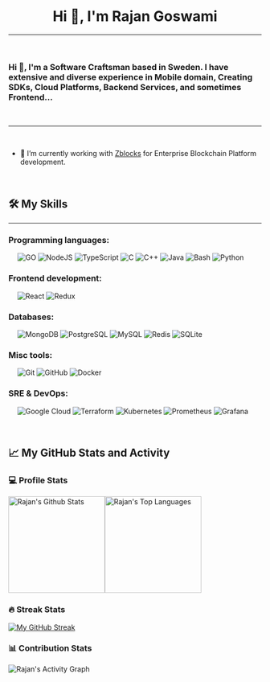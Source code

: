 <h1 align="center">Hi 👋, I'm Rajan Goswami</h1>

<!--
**r-goswami/r-goswami** is a ✨ _special_ ✨ repository because its `README.md` (this file) appears on your GitHub profile.

Here are some ideas to get you started:

- 🔭 I’m currently working on ...
- 🌱 I’m currently learning ...
- 👯 I’m looking to collaborate on ...
- 🤔 I’m looking for help with ...
- 💬 Ask me about ...
- 📫 How to reach me: ...
- 😄 Pronouns: ...
- ⚡ Fun fact: ...
-->

-------------------
&emsp;
<h3 align="left">Hi 👋, I'm a Software Craftsman based in Sweden. I have extensive and diverse experience in Mobile domain, Creating SDKs, Cloud Platforms, Backend Services, and sometimes Frontend...</h3>
&emsp;

-------------------
&emsp;

- 🔭 I’m currently working with [Zblocks](https://zblocks.io/) for Enterprise Blockchain Platform development.

&emsp;

## 🛠️ My Skills
-------------------
### Programming languages:
&emsp;
![GO](https://img.shields.io/badge/-GO-000?&logo=Go)
![NodeJS](https://img.shields.io/badge/Node.js-000?logo=node.js&logoColor=white)
![TypeScript](https://img.shields.io/badge/-TypeScript-000?&logo=TypeScript&logoColor=007ACC)
![C](https://img.shields.io/badge/C-000?logo=c&logoColor=white)
![C++](https://img.shields.io/badge/C%2B%2B-000?logo=c%2B%2B&logoColor=white)
![Java](https://img.shields.io/badge/Java-000?logo=openjdk&logoColor=white)
![Bash](https://img.shields.io/badge/-Bash-000?&logo=GNU-Bash)
![Python](https://img.shields.io/badge/-Python-000?&logo=Python)

### Frontend development:
&emsp;
![React](https://img.shields.io/badge/-React-000?&logo=React)
![Redux](https://img.shields.io/badge/-Redux-000?&logo=Redux)

### Databases:
&emsp;
![MongoDB](https://img.shields.io/badge/-MongoDB-000?&logo=MongoDB)
![PostgreSQL](https://img.shields.io/badge/-PostgreSQL-000?&logo=PostgreSQL)
![MySQL](https://img.shields.io/badge/-MySQL-000?&logo=MySQL)
![Redis](https://img.shields.io/badge/-Redis-000?&logo=Redis)
![SQLite](https://img.shields.io/badge/-SQLite-000?&logo=SQLite)

### Misc tools:
&emsp;
![Git](https://img.shields.io/badge/-Git-000?&logo=Git)
![GitHub](https://img.shields.io/badge/-GitHub-000?&logo=GitHub)
![Docker](https://img.shields.io/badge/-Docker-000?&logo=Docker)

### SRE & DevOps:
&emsp;
![Google Cloud](https://img.shields.io/badge/Google_Cloud-000?logo=google-cloud&logoColor=white)
![Terraform](https://img.shields.io/badge/-Terraform-000?logo=Terraform)
![Kubernetes](https://img.shields.io/badge/-Kubernetes-000?&logo=Kubernetes)
![Prometheus](https://img.shields.io/badge/-Prometheus-000?&logo=Prometheus)
![Grafana](https://img.shields.io/badge/-Grafana-000?&logo=Grafana)

&emsp;

## 📈 My GitHub Stats and Activity

### 💻 Profile Stats

<img alt="Rajan's Github Stats" src="https://github-readme-stats.vercel.app/api/?username=r-goswami&show_icons=true&include_all_commits=true&count_private=true&theme=react&hide_border=true&bg_color=1F222E&title_color=F85D7F&icon_color=F8D866" height="192px"/><img alt="Rajan's Top Languages" src="https://github-readme-stats.vercel.app/api/top-langs/?username=r-goswami&langs_count=8&layout=compact&theme=react&hide_border=true&bg_color=1F222E&title_color=F85D7F&icon_color=F8D866" height="192px"/>


### 🔥 Streak Stats

[![My GitHub Streak](https://github-readme-streak-stats.herokuapp.com?user=r-goswami)](https://git.io/streak-stats)

### 📊 Contribution Stats

<img alt="Rajan's Activity Graph" src="https://github-readme-activity-graph.cyclic.app/graph/?username=r-goswami&bg_color=1F222E&color=F8D866&line=F85D7F&point=FFFFFF&hide_border=true" />

